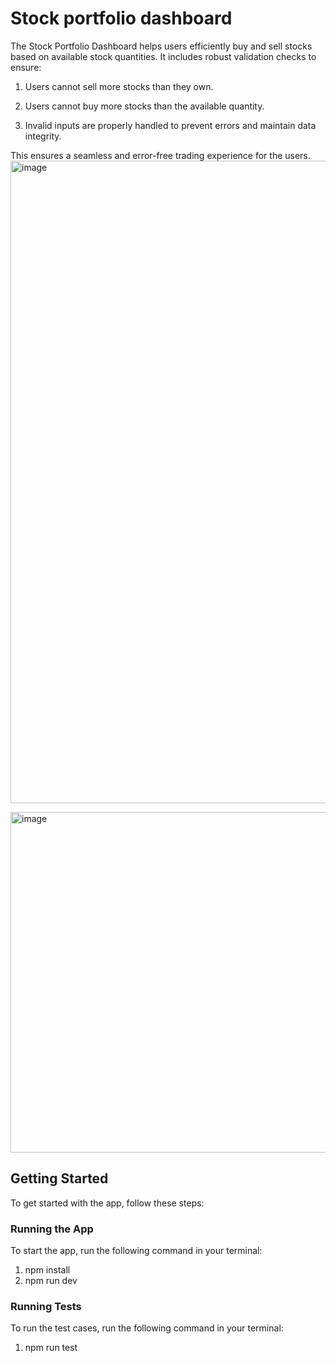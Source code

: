 # Stock portfolio dashboard
The Stock Portfolio Dashboard helps users efficiently buy and sell stocks based on available stock quantities. It includes robust validation checks to ensure:

1. Users cannot sell more stocks than they own.

2. Users cannot buy more stocks than the available quantity.

3. Invalid inputs are properly handled to prevent errors and maintain data integrity.

This ensures a seamless and error-free trading experience for the users.
<img width="1028" alt="image" src="https://github.com/user-attachments/assets/00f73ed4-c454-4f52-9afe-8c98e9340814" />

<img width="545" alt="image" src="https://github.com/user-attachments/assets/38a5b875-48c6-4f25-8577-5c2231fbba1f" />


## Getting Started

To get started with the app, follow these steps:

### Running the App

To start the app, run the following command in your terminal:

1. npm install
2. npm run dev

### Running Tests

To run the test cases, run the following command in your terminal:

1. npm run test
